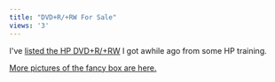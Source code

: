 ```yaml
---
title: "DVD+R/+RW For Sale"
views: '3'
---
```

<p>I've <a href="http://cgi.ebay.ca/ws/eBayISAPI.dll?ViewItem&amp;item=4120543094">listed the HP DVD+R/+RW</a> I got awhile ago from some HP training.</p>
<p><a href="http://www.mennoboy.com/ebay/dvd300i/dvd300i.html">More pictures of the fancy box are here.</a></p>
